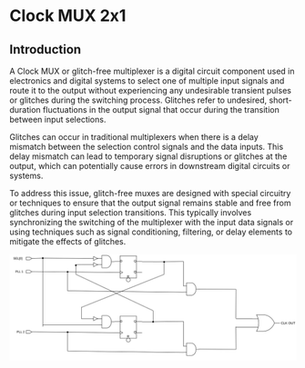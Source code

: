 # Clock MUX 2x1

## Introduction
A Clock MUX or glitch-free multiplexer is a digital circuit component used in electronics and digital systems to select one of multiple input signals and route it to the output without experiencing any undesirable transient pulses or glitches during the switching process. Glitches refer to undesired, short-duration fluctuations in the output signal that occur during the transition between input selections.

Glitches can occur in traditional multiplexers when there is a delay mismatch between the selection control signals and the data inputs. This delay mismatch can lead to temporary signal disruptions or glitches at the output, which can potentially cause errors in downstream digital circuits or systems.

To address this issue, glitch-free muxes are designed with special circuitry or techniques to ensure that the output signal remains stable and free from glitches during input selection transitions. This typically involves synchronizing the switching of the multiplexer with the input data signals or using techniques such as signal conditioning, filtering, or delay elements to mitigate the effects of glitches.

<img src="./clk_mux_2X1.svg">

